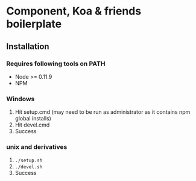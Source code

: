 # Component, Koa & friends boilerplate

## Installation

### Requires following tools on PATH
* Node >= 0.11.9
* NPM

### Windows
1. Hit setup.cmd (may need to be run as administrator as it contains npm global installs)
1. Hit devel.cmd
1. Success

### unix and derivatives
1. `./setup.sh`
1. `./devel.sh`
1. Success

